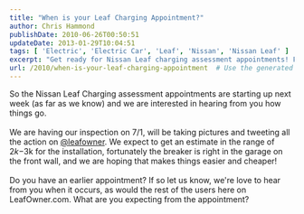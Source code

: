 ```yaml
---
title: "When is your Leaf Charging Appointment?"
author: Chris Hammond
publishDate: 2010-06-26T00:50:51
updateDate: 2013-01-29T10:04:51
tags: [ 'Electric', 'Electric Car', 'Leaf', 'Nissan', 'Nissan Leaf' ]
excerpt: "Get ready for Nissan Leaf charging assessment appointments! Follow our inspection journey on 7/1 with pics and updates. Estimated installation cost: $2k-$3k. Share your experience with us!"
url: /2010/when-is-your-leaf-charging-appointment  # Use the generated URL with year
---
```

So the Nissan Leaf Charging assessment appointments are starting up next week (as far as we know) and we are interested in hearing from you how things go.<br /> <br /> We are having our inspection on 7/1, will be taking pictures and tweeting all the action on <a href="https://twitter.com/leafowner/" target="_blank" rel="nofollow">@leafowner</a>. We expect to get an estimate in the range of $2k-$3k for the installation, fortunately the breaker is right in the garage on the front wall, and we are hoping that makes things easier and cheaper!<br /> <br /> Do you have an earlier appointment? If so let us know, we're love to hear from you when it occurs, as would the rest of the users here on LeafOwner.com. What are you expecting from the appointment?<br />


